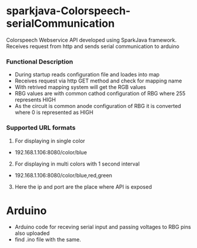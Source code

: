 # sparkjava-Colorspeech-serialCommunication
Colorspeech Webservice API developed using SparkJava framework. Receives request from http and sends serial communication to arduino

### Functional Description
- During startup reads configuration file and loades into map
- Receives request via http GET method and check for mapping name
- With retrived mapping system will get the RGB values
- RBG values are with common cathod configuration of RBG where 255 represents HIGH
- As the circuit is common anode configuration of RBG it is converted where 0 is represented as HIGH

### Supported URL formats 
1. For displaying in single color
  - 192.168.1.106:8080/color/blue
2. For displaying in multi colors with 1 second interval
  - 192.168.1.106:8080/color/blue,red,green
3. Here the ip and port are the place where API is exposed

# Arduino
- Arduino code for receving serial input and passing voltages to RBG pins also uploaded
- find .ino file with the same.
